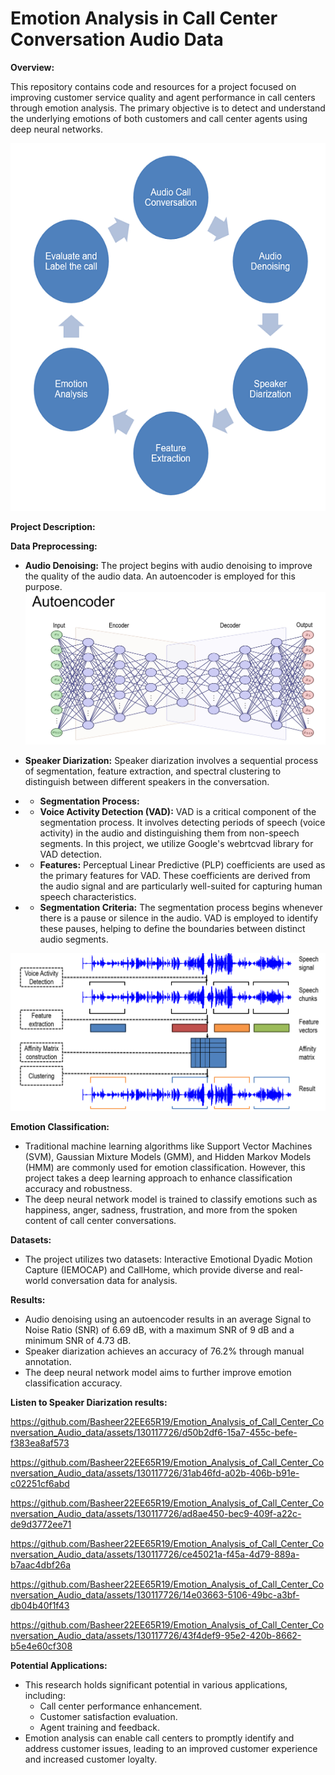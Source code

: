 # Emotion Analysis in Call Center Conversation Audio Data

**Overview:**

This repository contains code and resources for a project focused on improving customer service quality and agent performance in call centers through emotion analysis. The primary objective is to detect and understand the underlying emotions of both customers and call center agents using deep neural networks.

![Overview](https://github.com/Basheer22EE65R19/Emotion_Analysis_of_Call_Center_Conversation_Audio_data/blob/main/Images/Overview.png?raw=true)

**Project Description:**

**Data Preprocessing:**
- **Audio Denoising:** The project begins with audio denoising to improve the quality of the audio data. An autoencoder is employed for this purpose.
![Overview](https://github.com/Basheer22EE65R19/Emotion_Analysis_of_Call_Center_Conversation_Audio_data/blob/main/Images/Autoencoder.png?raw=true)
- **Speaker Diarization:** Speaker diarization involves a sequential process of segmentation, feature extraction, and spectral clustering to distinguish between different speakers in the conversation.
- - **Segmentation Process:**

- - **Voice Activity Detection (VAD):** VAD is a critical component of the segmentation process. It involves detecting periods of speech (voice activity) in the audio and distinguishing them from non-speech segments. In this project, we utilize Google's webrtcvad library for VAD detection.

- - **Features:** Perceptual Linear Predictive (PLP) coefficients are used as the primary features for VAD. These coefficients are derived from the audio signal and are particularly well-suited for capturing human speech characteristics.

- - **Segmentation Criteria:** The segmentation process begins whenever there is a pause or silence in the audio. VAD is employed to identify these pauses, helping to define the boundaries between distinct audio segments.

![Overview](https://github.com/Basheer22EE65R19/Emotion_Analysis_of_Call_Center_Conversation_Audio_data/blob/main/Images/SPD.png?raw=true)

**Emotion Classification:**
- Traditional machine learning algorithms like Support Vector Machines (SVM), Gaussian Mixture Models (GMM), and Hidden Markov Models (HMM) are commonly used for emotion classification. However, this project takes a deep learning approach to enhance classification accuracy and robustness.
- The deep neural network model is trained to classify emotions such as happiness, anger, sadness, frustration, and more from the spoken content of call center conversations.

**Datasets:**
- The project utilizes two datasets: Interactive Emotional Dyadic Motion Capture (IEMOCAP) and CallHome, which provide diverse and real-world conversation data for analysis.

**Results:**
- Audio denoising using an autoencoder results in an average Signal to Noise Ratio (SNR) of 6.69 dB, with a maximum SNR of 9 dB and a minimum SNR of 4.73 dB.
- Speaker diarization achieves an accuracy of 76.2% through manual annotation.
- The deep neural network model aims to further improve emotion classification accuracy.

**Listen to Speaker Diarization results:**


https://github.com/Basheer22EE65R19/Emotion_Analysis_of_Call_Center_Conversation_Audio_data/assets/130117726/d50b2df6-15a7-455c-befe-f383ea8af573


https://github.com/Basheer22EE65R19/Emotion_Analysis_of_Call_Center_Conversation_Audio_data/assets/130117726/31ab46fd-a02b-406b-b91e-c02251cf6abd



https://github.com/Basheer22EE65R19/Emotion_Analysis_of_Call_Center_Conversation_Audio_data/assets/130117726/ad8ae450-bec9-409f-a22c-de9d3772ee71



https://github.com/Basheer22EE65R19/Emotion_Analysis_of_Call_Center_Conversation_Audio_data/assets/130117726/ce45021a-f45a-4d79-889a-b7aac4dbf26a



https://github.com/Basheer22EE65R19/Emotion_Analysis_of_Call_Center_Conversation_Audio_data/assets/130117726/14e03663-5106-49bc-a3bf-db04b40f1f43



https://github.com/Basheer22EE65R19/Emotion_Analysis_of_Call_Center_Conversation_Audio_data/assets/130117726/43f4def9-95e2-420b-8662-b5e4e60cf308


**Potential Applications:**
- This research holds significant potential in various applications, including:
  - Call center performance enhancement.
  - Customer satisfaction evaluation.
  - Agent training and feedback.
- Emotion analysis can enable call centers to promptly identify and address customer issues, leading to an improved customer experience and increased customer loyalty.


